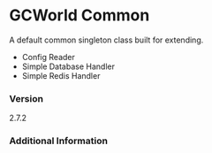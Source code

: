 # GCWorld Common

A default common singleton class built for extending.

  - Config Reader
  - Simple Database Handler
  - Simple Redis Handler

### Version
2.7.2

### Additional Information
